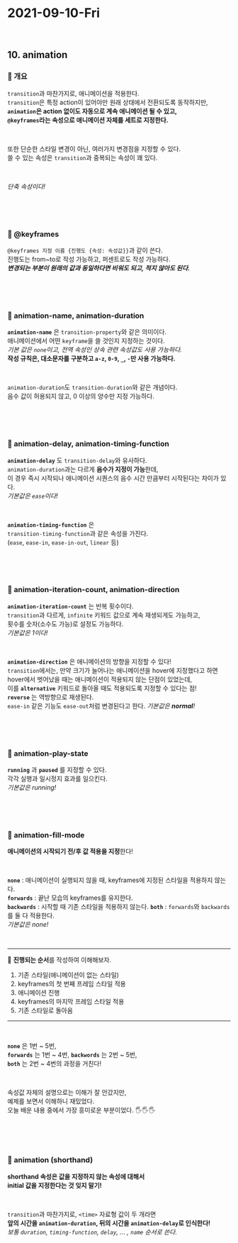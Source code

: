 # 2021-09-10-Fri

<br/>

## 10. animation

### 🍏 개요

`transition`과 마찬가지로, 애니메이션을 적용한다.  
`transition`은 특정 action이 있어야만 원래 상태에서 전환되도록 동작하지만,  
**`animation`은 action 없이도 자동으로 계속 애니메이션 될 수 있고,**  
**`@keyframes`라는 속성으로 애니메이션 자체를 세트로 지정한다.**

<br/>

또한 단순한 스타일 변경이 아닌, 여러가지 변경점을 지정할 수 있다.  
쓸 수 있는 속성은 `transition`과 중복되는 속성이 꽤 있다.

<br/>

_단축 속성이다!_

<br/>
<br/>
<br/>

### 🍎 @keyframes

`@keyframes 지정 이름 {진행도 {속성: 속성값}}`과 같이 쓴다.  
진행도는 from~to로 작성 가능하고, 퍼센트로도 작성 가능하다.  
**_변경되는 부분이 원래의 값과 동일하다면 비워도 되고, 적지 않아도 된다._**

<br/>
<br/>
<br/>

### 🍐 animation-name, animation-duration

**`animation-name`** 은 `transition-property`와 같은 의미이다.  
애니메이션에서 어떤 `keyframe`을 쓸 것인지 지정하는 것이다.  
_기본 값은 `none`이고, 전역 속성인 상속 관련 속성값도 사용 가능하다._  
**작성 규칙은, 대소문자를 구분하고 `a-z`, `0-9`, `_`, `-`만 사용 가능하다.**

<br/>

`animation-duration`도 `transition-duration`와 같은 개념이다.  
음수 값이 허용되지 않고, 0 이상의 양수만 지정 가능하다.

<br/>
<br/>
<br/>

### 🍊 animation-delay, animation-timing-function

**`animation-delay`** 도 `transition-delay`와 유사하다.  
`animation-duration`과는 다르게 **음수가 지정이 가능**한데,  
이 경우 즉시 시작되나 애니메이션 시퀀스의 음수 시간 만큼부터 시작된다는 차이가 있다.  
_기본값은 `ease`이다!_

<br/>

**`animation-timing-function`** 은  
`transition-timing-function`과 같은 속성을 가진다.  
(`ease`, `ease-in`, `ease-in-out`, `linear` 등)

<br/>
<br/>
<br/>

### 🍋 animation-iteration-count, animation-direction

**`animation-iteration-count`** 는 반복 횟수이다.  
`transition`과 다르게, `infinite` 키워드 값으로 계속 재생되게도 가능하고,  
횟수를 숫자(소수도 가능)로 설정도 가능하다.  
_기본값은 1이다!_

<br/>

**`animation-direction`** 은 애니메이션의 방향을 지정할 수 있다!  
`transition`에서는, 만약 크기가 늘어나는 애니메이션을 hover에 지정했다고 하면  
hover에서 벗어났을 때는 애니메이션이 적용되지 않는 단점이 있었는데,  
이를 **`alternative`** 키워드로 돌아올 때도 적용되도록 지정할 수 있다는 점!  
**`reverse`** 는 역방향으로 재생된다.  
`ease-in` 같은 기능도 `ease-out`처럼 변경된다고 한다.
_기본값은 **normal**!_

<br/>
<br/>
<br/>

### 🍌 animation-play-state

**`running`** 과 **`paused`** 를 지정할 수 있다.  
각각 실행과 일시정지 효과를 일으킨다.  
_기본값은 running!_

<br/>
<br/>
<br/>

### 🍉 animation-fill-mode

**애니메이션의 시작되기 전/후 값 적용을 지정**한다!

<br/>

**`none`** : 애니메이션이 실행되지 않을 때, keyframes에 지정된 스타일을 적용하지 않는다.  
**`forwards`** : 끝난 모습의 keyframes를 유지한다.  
**`backwards`** : 시작할 때 기존 스타일을 적용하지 않는다.
**`both`** : `forwards`와 `backwards`를 둘 다 적용한다.  
_기본값은 none!_

<br/>

---

🥕 **진행되는 순서**를 작성하여 이해해보자.

1. 기존 스타일(애니메이션이 없는 스타일)
2. keyframes의 첫 번째 프레임 스타일 적용
3. 애니메이션 진행
4. keyframes의 마지막 프레임 스타일 적용
5. 기존 스타일로 돌아옴

---

<br/>

**`none`** 은 1번 ~ 5번,  
**`forwards`** 는 1번 ~ 4번, **`backwords`** 는 2번 ~ 5번,  
**`both`** 는 2번 ~ 4번의 과정을 거친다!

<br/>

속성값 자체의 설명으로는 이해가 잘 안갔지만,  
예제를 보면서 이해하니 재밌었다.  
오늘 배운 내용 중에서 가장 흥미로운 부분이었다. 🖐🖐🖐

<br/>
<br/>
<br/>

### 🍇 animation (shorthand)

**shorthand 속성은 값을 지정하지 않는 속성에 대해서**  
**initial 값을 지정한다는 것 잊지 말기!**

<br/>

`transition`과 마찬가지로, `<time>` 자료형 값이 두 개라면  
**앞의 시간을 `animation-duration`, 뒤의 시간을 `animation-delay`로 인식한다!**  
_보통 `duration`, `timing-function`, `delay`, ... , `name` 순서로 쓴다._

<br/>
<br/>
